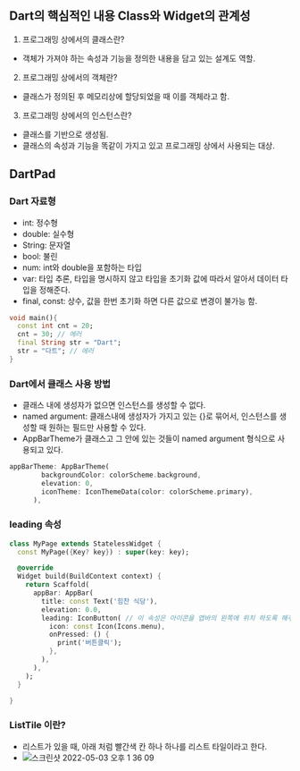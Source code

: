 ## Dart의 핵심적인 내용 Class와 Widget의 관계성
1. 프로그래밍 상에서의 클래스란?
- 객체가 가져야 하는 속성과 기능을 정의한 내용을 담고 있는 설계도 역할.

2. 프로그래밍 상에서의 객체란?
- 클래스가 정의된 후 메모리상에 할당되었을 때 이를 객체라고 함.

3. 프로그래밍 상에서의 인스턴스란?
- 클래스를 기반으로 생성됨.
- 클래스의 속성과 기능을 똑같이 가지고 있고 프로그래밍 상에서 사용되는 대상.

## DartPad
### Dart 자료형
- int: 정수형
- double: 실수형
- String: 문자열
- bool: 불린
- num: int와 double을 포함하는 타입
- var: 타입 추론, 타입을 명시하지 않고 타입을 초기화 값에 따라서 알아서 데이터 타입을 정해준다.
- final, const: 상수, 값을 한번 초기화 하면 다른 값으로 변경이 불가능 함.
```dart
void main(){
  const int cnt = 20;
  cnt = 30; // 에러
  final String str = "Dart";
  str = "다트"; // 에러
}
```
### Dart에서 클래스 사용 방법
- 클래스 내에 생성자가 없으면 인스턴스를 생성할 수 없다.
- named argument: 클래스내에 생성자가 가지고 있는 {}로 묶어서, 인스턴스를 생성할 때 원하는 필드만 사용할 수 있다.
- AppBarTheme가 클래스고 그 안에 있는 것들이 named argument 형식으로 사용되고 있다.
```dart
appBarTheme: AppBarTheme(
        backgroundColor: colorScheme.background,
        elevation: 0,
        iconTheme: IconThemeData(color: colorScheme.primary),
      ),
```
### leading 속성
```dart
class MyPage extends StatelessWidget {
  const MyPage({Key? key}) : super(key: key);

  @override
  Widget build(BuildContext context) {
    return Scaffold(
      appBar: AppBar(
        title: const Text('힘찬 식당'),
        elevation: 0.0,
        leading: IconButton( // 이 속성은 아이콘을 앱바의 왼쪽에 위치 하도록 해주는 것이고, 꼭 앱바에서만 쓰이는것은 아니다. 
          icon: const Icon(Icons.menu),
          onPressed: () {
            print('버튼클릭');
          },
        ),
      ),
    );
  }

}
```

### ListTile 이란?
- 리스트가 있을 때, 아래 처럼 빨간색 칸 하나 하나를 리스트 타일이라고 한다.
- ![스크린샷 2022-05-03 오후 1 36 09](https://user-images.githubusercontent.com/43905552/166405119-72a1bcdd-b815-48da-955d-ee859d6885e3.png)
